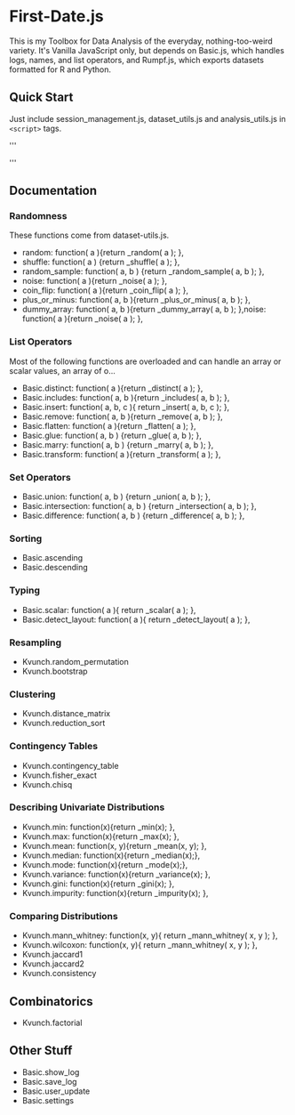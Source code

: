 # First-Date.js
This is my Toolbox for Data Analysis of the everyday, nothing-too-weird variety. It's Vanilla JavaScript only, but depends on Basic.js, which handles logs, names, and list operators, and Rumpf.js, which exports datasets formatted for R and Python. 

## Quick Start

Just include session_management.js, dataset_utils.js and analysis_utils.js in `<script>` tags.

'''
<html>
  <head>   
    <script type="text/javascript" src="scripts/session_management.js"></script>
    <script type="text/javascript" src="scripts/dataset_utils.js"></script>
    <script type="text/javascript" src="analysis_utils.js"></script>
  </head>
  <body>
  </body>
</html>
'''

## Documentation

### Randomness

These functions come from dataset-utils.js.

- random: function( a ){return _random( a ); },
- shuffle: function( a ) {return _shuffle( a ); },
- random_sample: function( a, b ) {return _random_sample( a, b ); },
- noise: function( a ){return _noise( a ); },
- coin_flip: function( a ){return _coin_flip( a ); },
- plus_or_minus: function( a, b ){return _plus_or_minus( a, b ); },
- dummy_array: function( a, b ){return _dummy_array( a, b ); },noise: function( a ){return _noise( a ); },

### List Operators
Most of the following functions are overloaded and can handle an array or scalar values, an array of o...

- Basic.distinct: function( a ){return _distinct( a ); },
- Basic.includes: function( a, b ){return _includes( a, b ); },
- Basic.insert: function( a, b, c ){ return _insert( a, b, c ); },
- Basic.remove: function( a, b ){return _remove( a, b ); },
- Basic.flatten: function( a ){return _flatten( a ); },
- Basic.glue: function( a, b ) {return _glue( a, b ); },
- Basic.marry: function( a, b ) {return _marry( a, b ); },
- Basic.transform: function( a ){return _transform( a ); },

### Set Operators

- Basic.union: function( a, b ) {return _union( a, b ); },
- Basic.intersection: function( a, b ) {return _intersection( a, b ); },
- Basic.difference: function( a, b ) {return _difference( a, b ); },

### Sorting

- Basic.ascending
- Basic.descending

### Typing

- Basic.scalar: function( a ){ return _scalar( a ); },
- Basic.detect_layout: function( a ){ return _detect_layout( a ); },

### Resampling

- Kvunch.random_permutation
- Kvunch.bootstrap

### Clustering

- Kvunch.distance_matrix
- Kvunch.reduction_sort

### Contingency Tables

- Kvunch.contingency_table
- Kvunch.fisher_exact
- Kvunch.chisq

### Describing Univariate Distributions

- Kvunch.min: function(x){return _min(x); },
- Kvunch.max: function(x){return _max(x); },
- Kvunch.mean: function(x, y){return _mean(x, y); },
- Kvunch.median: function(x){return _median(x);},
- Kvunch.mode: function(x){return _mode(x);},
- Kvunch.variance: function(x){return _variance(x); },
- Kvunch.gini: function(x){return _gini(x); },
- Kvunch.impurity: function(x){return _impurity(x); },

### Comparing Distributions
- Kvunch.mann_whitney: function(x, y){ return _mann_whitney( x, y ); },
- Kvunch.wilcoxon: function(x, y){ return _mann_whitney( x, y ); },
- Kvunch.jaccard1
- Kvunch.jaccard2
- Kvunch.consistency

## Combinatorics
- Kvunch.factorial

## Other Stuff

- Basic.show_log
- Basic.save_log
- Basic.user_update
- Basic.settings
